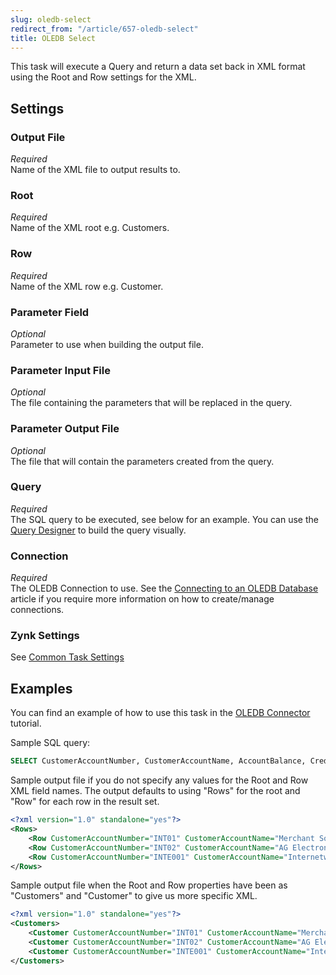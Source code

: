 ```yaml
---
slug: oledb-select
redirect_from: "/article/657-oledb-select"
title: OLEDB Select
---
```

This task will execute a Query and return a data set back in XML format using the Root and Row settings for the XML.

## Settings
### Output File
_Required_  
Name of the XML file to output results to.

### Root
_Required_  
Name of the XML root e.g. Customers.

### Row
_Required_  
Name of the XML row e.g. Customer.

### Parameter Field
_Optional_  
Parameter to use when building the output file.

### Parameter Input File
_Optional_  
The file containing the parameters that will be replaced in the query.

### Parameter Output File
_Optional_  
The file that will contain the parameters created from the query.

### Query 
_Required_  
The SQL query to be executed, see below for an example.  You can use the [Query Designer](using-the-query-designer) to build the query visually.  

### Connection
_Required_  
The OLEDB Connection to use.  See the [Connecting to an OLEDB Database](connecting-to-an-oledb-database) article if you require more information on how to create/manage connections.

### Zynk Settings
See [Common Task Settings](common-task-settings)

## Examples
You can find an example of how to use this task in the [OLEDB Connector](using-oledb-connector) tutorial.

Sample SQL query:

```sql    
SELECT CustomerAccountNumber, CustomerAccountName, AccountBalance, CreditLimit FROM SLCustomerAccount
```

Sample output file if you do not specify any values for the Root and Row XML field names. The output defaults to using "Rows" for the root and "Row" for each row in the result set.

```xml
<?xml version="1.0" standalone="yes"?>
<Rows>
	<Row CustomerAccountNumber="INT01" CustomerAccountName="Merchant Solutions plc" AccountBalance="0.00" CreditLimit="10000.00"  />
	<Row CustomerAccountNumber="INT02" CustomerAccountName="AG Electronics Ltd"  AccountBalance="0.00" CreditLimit="10000.00"  />
	<Row CustomerAccountNumber="INTE001" CustomerAccountName="Internetware Limited" AccountBalance="0.00" CreditLimit="0.00"  />
</Rows>
```

Sample output file when the Root and Row properties have been as "Customers" and "Customer" to give us more specific XML.

```xml
<?xml version="1.0" standalone="yes"?>
<Customers>
	<Customer CustomerAccountNumber="INT01" CustomerAccountName="Merchant Solutions plc" AccountBalance="0.00" CreditLimit="10000.00"  />
	<Customer CustomerAccountNumber="INT02" CustomerAccountName="AG Electronics Ltd"  AccountBalance="0.00" CreditLimit="10000.00"  />
	<Customer CustomerAccountNumber="INTE001" CustomerAccountName="Internetware Limited" AccountBalance="0.00" CreditLimit="0.00"  />
</Customers>
```
